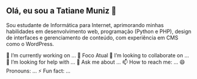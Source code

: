 ## Olá, eu sou a Tatiane Muniz 👋

Sou estudante de Informática para Internet, aprimorando minhas habilidades em desenvolvimento web, programação (Python e PHP), design de interfaces e gerenciamento de conteúdo, com experiência em CMS como o WordPress.

🔭 I’m currently working on ...
🌱 Foco Atual
👯 I’m looking to collaborate on ...
🤔 I’m looking for help with ...
💬 Ask me about ...
📫 How to reach me: ...
😄 Pronouns: ...
⚡ Fun fact: ...

